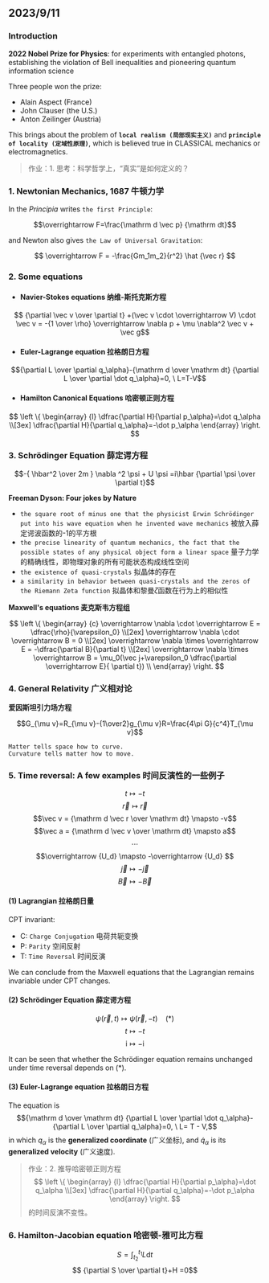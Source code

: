 ## 2023/9/11

### Introduction

**2022 Nobel Prize for Physics**: for experiments with entangled photons, establishing the violation of Bell inequalities and pioneering quantum information science

Three people won the prize: 
- Alain Aspect (France)
- John Clauser (the U.S.)
- Anton Zeilinger (Austria)

This brings about the problem of **`local realism (局部现实主义)`** and **`principle of locality (定域性原理)`**, which is believed true in CLASSICAL mechanics or electromagnetics.

> 作业：1. 思考：科学哲学上，“真实”是如何定义的？

### 1. Newtonian Mechanics, 1687 牛顿力学

In the *Principia* writes `the first Principle`: 

$$\overrightarrow F=\frac{\mathrm d \vec p} {\mathrm dt}$$

and Newton also gives `the Law of Universal Gravitation`:

$$ \overrightarrow F = -\frac{Gm_1m_2}{r^2} \hat {\vec r} $$


### 2. Some equations

- #### Navier-Stokes equations 纳维-斯托克斯方程
$$ {\partial \vec v \over \partial t} +(\vec v \cdot \overrightarrow V) \cdot \vec v = -{1 \over \rho} \overrightarrow \nabla p + \mu \nabla^2 \vec v + \vec g$$

- #### Euler-Lagrange equation 拉格朗日方程
$${\partial L \over \partial q_\alpha}-{\mathrm d \over \mathrm dt} {\partial L \over \partial \dot q_\alpha}=0, \ L=T-V$$

- #### Hamilton Canonical Equations 哈密顿正则方程
$$
\left \{
\begin{array} {l}
\dfrac{\partial H}{\partial p_\alpha}=\dot q_\alpha \\[3ex]
\dfrac{\partial H}{\partial q_\alpha}=-\dot p_\alpha
\end{array}
\right.
$$

### 3. Schrödinger Equation 薛定谔方程

$$-{ \hbar^2 \over 2m } \nabla ^2 \psi + U \psi =i\hbar {\partial \psi \over \partial t}$$ 

**Freeman Dyson: Four jokes by Nature**
- `the square root of minus one that the physicist Erwin Schrödinger put into his wave equation when he invented wave mechanics` 被放入薛定谔波函数的-1的平方根
- `the precise linearity of quantum mechanics, the fact that the possible states of any physical object form a linear space` 量子力学的精确线性，即物理对象的所有可能状态构成线性空间
- `the existence of quasi-crystals` 拟晶体的存在
- `a similarity in behavior between quasi-crystals and the zeros of the Riemann Zeta function` 拟晶体和黎曼$\zeta$函数在行为上的相似性


**Maxwell's equations 麦克斯韦方程组**

$$
\left \{
\begin{array} {c} 
\overrightarrow \nabla \cdot \overrightarrow E = \dfrac{\rho}{\varepsilon_0} \\[2ex]
\overrightarrow \nabla \cdot \overrightarrow B = 0 \\[2ex]
\overrightarrow \nabla \times \overrightarrow E = -\dfrac{\partial B}{\partial t} \\[2ex]
\overrightarrow \nabla \times \overrightarrow B = \mu_0(\vec j+\varepsilon_0 \dfrac{\partial \overrightarrow E}{ \partial t}) \\
\end{array} 
\right.
$$

### 4. General Relativity 广义相对论

**爱因斯坦引力场方程**

$$G_{\mu v}=R_{\mu v}-{1\over2}g_{\mu v}R=\frac{4\pi G}{c^4}T_{\mu v}$$

```
Matter tells space how to curve.
Curvature tells matter how to move.
```

### 5. Time reversal: A few examples 时间反演性的一些例子

$$t \mapsto -t$$
$$\vec r \mapsto \vec r$$
$$\vec v = {\mathrm d \vec r \over \mathrm dt} \mapsto -v$$
$$\vec a = {\mathrm d \vec v \over \mathrm dt} \mapsto a$$
$$\cdots$$
$$\overrightarrow {U_d} \mapsto -\overrightarrow {U_d} $$
$$\vec j \mapsto - \vec j$$
$$\overrightarrow B \mapsto - \overrightarrow B $$

#### (1) Lagrangian 拉格朗日量

CPT invariant: 
- C: `Charge Conjugation` 电荷共轭变换
- P: `Parity` 空间反射
- T: `Time Reversal` 时间反演

We can conclude from the Maxwell equations that the Lagrangian remains invariable under CPT changes.

#### (2) Schrödinger Equation 薛定谔方程

$$\psi(\vec r,t) \mapsto \psi(\vec r,-t) \ \ \ \ (*)$$
$$t \mapsto -t$$
$$\mathrm i \mapsto -\mathrm i$$

It can be seen that whether the Schrödinger equation remains unchanged under time reversal depends on $(*)$.

#### (3) Euler-Lagrange equation 拉格朗日方程
The equation is $${\mathrm d \over \mathrm dt} {\partial L \over \partial \dot q_\alpha}- {\partial L \over \partial q_\alpha}=0, \ L= T - V,$$ in which $q_\alpha$ is the **generalized coordinate** (广义坐标), and $\dot q_\alpha$ is its **generalized velocity** (广义速度).

> 作业：2. 推导哈密顿正则方程 
> $$
\left \{
\begin{array} {l}
\dfrac{\partial H}{\partial p_\alpha}=\dot q_\alpha \\[3ex]
\dfrac{\partial H}{\partial q_\alpha}=-\dot p_\alpha
\end{array}
\right.
> $$
> 的时间反演不变性。



### 6. Hamilton-Jacobian equation 哈密顿-雅可比方程

$$S= \int^{t_1}_{t_2} L \mathrm dt$$
$$ {\partial S \over \partial t}+H =0$$

